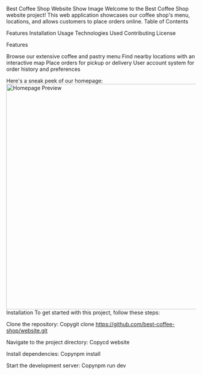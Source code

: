 Best Coffee Shop Website
Show Image
Welcome to the Best Coffee Shop website project! This web application showcases our coffee shop's menu, locations, and allows customers to place orders online.
Table of Contents

Features
Installation
Usage
Technologies Used
Contributing
License

Features

Browse our extensive coffee and pastry menu
Find nearby locations with an interactive map
Place orders for pickup or delivery
User account system for order history and preferences

Here's a sneak peek of our homepage:
<img src="https://example.com/homepage-preview.jpg" alt="Homepage Preview" width="600">
Installation
To get started with this project, follow these steps:

Clone the repository:
Copygit clone https://github.com/best-coffee-shop/website.git

Navigate to the project directory:
Copycd website

Install dependencies:
Copynpm install

Start the development server:
Copynpm run dev
